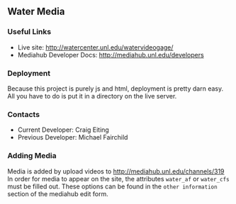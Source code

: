 ## Water Media

### Useful Links
* Live site: http://watercenter.unl.edu/watervideogage/
* Mediahub Developer Docs: http://mediahub.unl.edu/developers

### Deployment
Because this project is purely js and html, deployment is pretty darn easy.  All you have to do is put it in a directory on the live server.

### Contacts
* Current Developer: Craig Eiting
* Previous Developer: Michael Fairchild

### Adding Media
Media is added by upload videos to http://mediahub.unl.edu/channels/319
In order for media to appear on the site, the attributes `water_af` or `water_cfs` must be filled out.  These options can be found in the `other information` section of the mediahub edit form.
